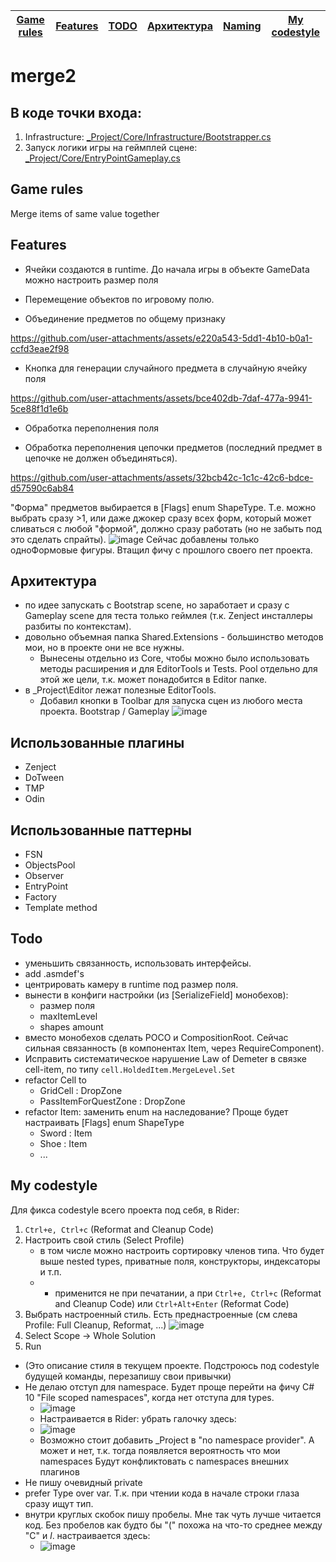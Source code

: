 | [Game rules](#Game-rules) | [Features](#Features) | [TODO](#TODO) | [Архитектура](#Архитектура) |[Naming](#Naming) | [My codestyle](#My-codestyle) |
|---------------------------|-----------------------|---------------|-----------------------------|------------------|-------------------------------|

# merge2

## В коде точки входа: 
  1) Infrastructure: [_Project/Core/Infrastructure/Bootstrapper.cs](https://github.com/gggittt/merge2/blob/main/Assets/_Project/Core/Infrastructure/Bootstrapper.cs)
  2) Запуск логики игры на геймплей сцене: [_Project/Core/EntryPointGameplay.cs](https://github.com/gggittt/merge2/blob/main/Assets/_Project/Core/EntryPointGameplay.cs)

## Game rules
Merge items of same value together 

## Features

- Ячейки создаются в runtime. До начала игры в объекте GameData можно настроить размер поля

- Перемещение объектов по игровому полю.

- Объединение предметов по общему признаку

https://github.com/user-attachments/assets/e220a543-5dd1-4b10-b0a1-ccfd3eae2f98

- Кнопка для генерации случайного предмета в случайную ячейку поля

https://github.com/user-attachments/assets/bce402db-7daf-477a-9941-5ce88f1d1e6b

- Обработка переполнения поля

- Обработка переполнения цепочки предметов (последний предмет в цепочке не должен объединяться).

https://github.com/user-attachments/assets/32bcb42c-1c1c-42c6-bdce-d57590c6ab84

"Форма" предметов выбирается в [Flags] enum ShapeType. Т.е. можно выбрать сразу >1, или даже джокер сразу всех форм, который может сливаться с любой "формой", должно сразу работать (но не забыть под это сделать спрайты). 
![image](https://github.com/user-attachments/assets/537d1c1c-17f4-40c6-a616-1613065af4ec)
Сейчас добавлены только одноФормовые фигуры. 
Втащил фичу с прошлого своего пет проекта.



## Архитектура
- по идее запускать с Bootstrap scene, но заработает и сразу с Gameplay scene для теста только геймлея (т.к. Zenject инсталлеры разбиты по контекстам).
- довольно объемная папка Shared.Extensions - большинство методов мои, но в проекте они не все нужны.
  - Вынесены отдельно из Core, чтобы можно было использовать методы расширения и для EditorTools и Tests. Pool отдельно для этой же цели, т.к. может понадобится в Editor папке.
- в _Project\Editor лежат полезные EditorTools.
  - Добавил кнопки в Toolbar для запуска сцен из любого места проекта. Bootstrap / Gameplay ![image](https://github.com/user-attachments/assets/85650340-553f-42b8-a55c-9b50b4606f7e)


## Использованные плагины
- Zenject
- DoTween
- TMP
- Odin

## Использованные паттерны
- FSN
- ObjectsPool
- Observer
- EntryPoint
- Factory
- Template method

## Todo
- уменьшить связанность, использовать интерфейсы.
- add .asmdef's
- центрировать камеру в runtime под размер поля. 
- вынести в конфиги настройки (из [SerializeField] монобехов):
  - размер поля
  - maxItemLevel
  - shapes amount
- вместо монобехов сделать POCO и CompositionRoot. Сейчас сильная связанность (в компонентах Item, через RequireComponent).
- Исправить систематическое нарушение Law of Demeter в связке cell-item, по типу `cell.HoldedItem.MergeLevel.Set`
- refactor Cell to
  - GridCell : DropZone
  - PassItemForQuestZone : DropZone
- refactor Item: заменить enum на наследование? Проще будет настраивать [Flags] enum ShapeType
  - Sword : Item
  - Shoe : Item
  - ...

    
## My codestyle
Для фикса codestyle всего проекта под себя, в Rider:
  1. `Ctrl+e, Ctrl+c` (Reformat and Cleanup Code)
  2. Настроить свой стиль (Select Profile)
     - в том числе можно настроить сортировку членов типа. Что будет выше nested types, приватные поля, конструкторы, индексаторы и т.п.
     - - применится не при печатании, а при `Ctrl+e, Ctrl+c` (Reformat and Cleanup Code) или `Ctrl+Alt+Enter` (Reformat Code)
  3. Выбрать настроенный стиль. Есть преднастроенные (см слева Profile: Full Cleanup, Reformat, ...) ![image](https://github.com/user-attachments/assets/f99bbc90-8822-4ee2-aa44-6b89a5c74c78)
  4. Select Scope -> Whole Solution
  5. Run

- (Это описание стиля в текущем проекте. Подстроюсь под codestyle будущей команды, перезапишу свои привычки)
- Не делаю отступ для namespace. Будет проще перейти на фичу C# 10 "File scoped namespaces", когда нет отступа для types.  
  - ![image](https://github.com/user-attachments/assets/e503d46c-a8ec-4009-8409-00aec11e9a11)
  - Настраивается в Rider: убрать галочку здесь:
  - ![image](https://github.com/user-attachments/assets/23592106-de71-4c76-bc93-52338fa2f64d)
  - Возможно стоит добавить _Project в "no namespace provider". А может и нет, т.к. тогда появляется вероятность что мои namespaces Будут конфликтовать с namespaces внешних плагинов
- Не пишу очевидный private
- prefer Type over var. Т.к. при чтении кода в начале строки глаза сразу ищут тип.
- внутри круглых скобок пишу пробелы. Мне так чуть лучше читается код. Без пробелов как будто бы "(" похожа на что-то среднее между "C" и _l_. 
  настраивается здесь:
  - ![image](https://github.com/user-attachments/assets/f30c82c2-1481-474f-85e8-2c03fae9bd2c)

<!--
- consts - PascalCase, even for private and local. Не вижу смысла в SNAKE_CASE, это просто замедляет печать. ![image](https://github.com/user-attachments/assets/4da2d2ed-2648-4eae-aeed-97b34347e98c)
 - [Inject] в поля, не только в Construct() 

- в остальном +- стандартно.
  - Возможно позже перейду с ```ctor(int some){ _some = some; }``` to ```ctor(int some){ this.some = some; }```
 
-->



